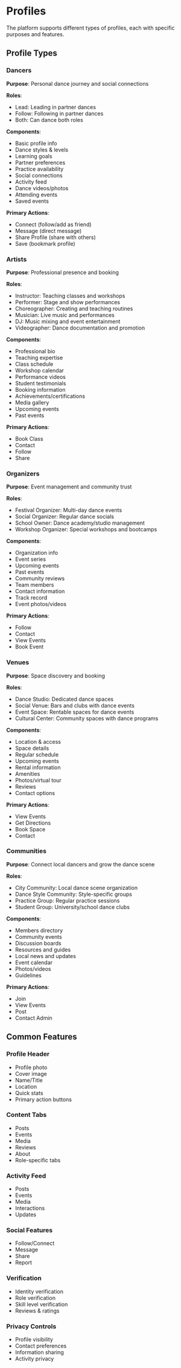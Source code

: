 # Profiles

The platform supports different types of profiles, each with specific purposes and features.

## Profile Types

### Dancers

**Purpose**: Personal dance journey and social connections

**Roles**:
- Lead: Leading in partner dances
- Follow: Following in partner dances
- Both: Can dance both roles

**Components**:
- Basic profile info
- Dance styles & levels
- Learning goals
- Partner preferences
- Practice availability
- Social connections
- Activity feed
- Dance videos/photos
- Attending events
- Saved events

**Primary Actions**:
- Connect (follow/add as friend)
- Message (direct message)
- Share Profile (share with others)
- Save (bookmark profile)

### Artists

**Purpose**: Professional presence and booking

**Roles**:
- Instructor: Teaching classes and workshops
- Performer: Stage and show performances
- Choreographer: Creating and teaching routines
- Musician: Live music and performances
- DJ: Music mixing and event entertainment
- Videographer: Dance documentation and promotion

**Components**:
- Professional bio
- Teaching expertise
- Class schedule
- Workshop calendar
- Performance videos
- Student testimonials
- Booking information
- Achievements/certifications
- Media gallery
- Upcoming events
- Past events

**Primary Actions**:
- Book Class
- Contact
- Follow
- Share

### Organizers

**Purpose**: Event management and community trust

**Roles**:
- Festival Organizer: Multi-day dance events
- Social Organizer: Regular dance socials
- School Owner: Dance academy/studio management
- Workshop Organizer: Special workshops and bootcamps

**Components**:
- Organization info
- Event series
- Upcoming events
- Past events
- Community reviews
- Team members
- Contact information
- Track record
- Event photos/videos

**Primary Actions**:
- Follow
- Contact
- View Events
- Book Event

### Venues

**Purpose**: Space discovery and booking

**Roles**:
- Dance Studio: Dedicated dance spaces
- Social Venue: Bars and clubs with dance events
- Event Space: Rentable spaces for dance events
- Cultural Center: Community spaces with dance programs

**Components**:
- Location & access
- Space details
- Regular schedule
- Upcoming events
- Rental information
- Amenities
- Photos/virtual tour
- Reviews
- Contact options

**Primary Actions**:
- View Events
- Get Directions
- Book Space
- Contact

### Communities

**Purpose**: Connect local dancers and grow the dance scene

**Roles**:
- City Community: Local dance scene organization
- Dance Style Community: Style-specific groups
- Practice Group: Regular practice sessions
- Student Group: University/school dance clubs

**Components**:
- Members directory
- Community events
- Discussion boards
- Resources and guides
- Local news and updates
- Event calendar
- Photos/videos
- Guidelines

**Primary Actions**:
- Join
- View Events
- Post
- Contact Admin

## Common Features

### Profile Header
- Profile photo
- Cover image
- Name/Title
- Location
- Quick stats
- Primary action buttons

### Content Tabs
- Posts
- Events
- Media
- Reviews
- About
- Role-specific tabs

### Activity Feed
- Posts
- Events
- Media
- Interactions
- Updates

### Social Features
- Follow/Connect
- Message
- Share
- Report

### Verification
- Identity verification
- Role verification
- Skill level verification
- Reviews & ratings

### Privacy Controls
- Profile visibility
- Contact preferences
- Information sharing
- Activity privacy
